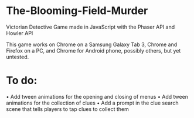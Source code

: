 # The-Blooming-Field-Murder
Victorian Detective Game made in JavaScript with the Phaser API and Howler API

This game works on Chrome on a Samsung Galaxy Tab 3, Chrome and Firefox on a PC, and Chrome for Android phone, possibly others, but yet untested.

# To do:
• Add tween animations for the opening and closing of menus
• Add tween animations for the collection of clues
• Add a prompt in the clue search scene that tells players to tap clues to collect them
